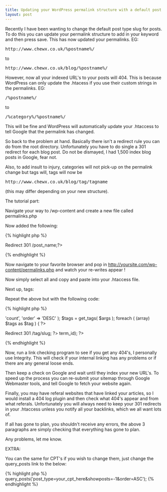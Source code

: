 ```yaml
---
title: Updating your WordPress permalink structure with a default post slug
layout: post
---
```


Recently I have been wanting to change the default post type slug for posts. To do this you can update your permalink structure to add in your keyword and then press save. This has now updated your permalinks. EG:

<pre>http://www.chewx.co.uk/%postname%/</pre>

to

<pre>http://www.chewx.co.uk/blog/%postname%/</pre>

However, now all your indexed URL's to your posts will 404. This is because WordPress can only update the .htacess if you use their custom strings in the permalinks. EG:

<pre>/%postname%/</pre>

to

<pre>/%category%/%postname%/</pre>

This will be fine and WordPress will automatically update your .htaccess to tell Google that the permalink has changed.

So back to the problem at hand. Basically there isn't a redirect rule you can do from the root directory. Unfortunately you have to do single a 301 redirect for each blog post. Do not be dismayed, I had 1,500 index blog posts in Google, fear not.

Also, to add insult to injury, categories will not pick-up on the permalink change but tags will, tags will now be

<pre>http://www.chewx.co.uk/blog/tag/tagname</pre>

(this may differ depending on your new structure).

The tutorial part:

Navigate your way to /wp-content and create a new file called permalinks.php

Now added the following:

{% highlight php %}
<?php
require_once('../wp-blog-header.php');
query_posts('&showposts=-1&order=ASC');

while (have_posts()) : the_post(); ?>

Redirect 301 /<?= $post->post_name;?> <? the_permalink(); ?>
<br />

<?php endwhile; ?>
{% endhighlight %}

Now navigate to your favorite browser and pop in http://yoursite.com/wp-content/permalinks.php and watch your re-writes appear !

Now simply select all and copy and paste into your .htaccess file.

Next up, tags:

Repeat the above but with the following code:

{% highlight php %}
<?php
require_once('../wp-blog-header.php');
$args = array(
    'orderby' => 'count',
    'order' => 'DESC'
);
$tags = get_tags( $args );

foreach ( (array) $tags as $tag ) { ?>

Redirect 301 /tag/<?= $tag->slug; ?> <?= get_tag_link ($tag->term_id); ?>
<br />

<? } ?>
{% endhighlight %}

Now, run a link checking program to see if you get any 404's, I personally use Integrity. This will check if your internal linking has any problems or if there are any general loose ends.

Then keep a check on Google and wait until they index your new URL's. To speed up the process you can re-submit your sitemap through Google Webmaster tools, and tell Google to fetch your website again.

Finally, you may have referal websites that have linked your articles, so I would install a 404 log plugin and then check what 404's appear and from what referals. Unfortunately you will always need to keep your 301 redirects in your .htaccess unless you notify all your backlinks, which we all want lots of.

If all has gone to plan, you shouldn't receive any errors, the above 3 paragraphs are simply checking that everything has gone to plan.

Any problems, let me know.

EXTRA:

You can the same for CPT's if you wish to change them, just change the query_posts link to the below:

{% highlight php %}
query_posts('post_type=your_cpt_here&showposts=-1&order=ASC');
{% endhighlight %}